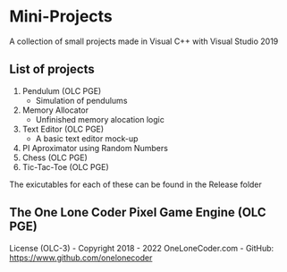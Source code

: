 # Mini-Projects
A collection of small projects made in Visual C++ with Visual Studio 2019

## List of projects
1. Pendulum (OLC PGE)
    * Simulation of pendulums
2. Memory Allocator
    * Unfinished memory alocation logic
3. Text Editor (OLC PGE)
    * A basic text editor mock-up
4. PI Aproximator using Random Numbers
5. Chess (OLC PGE)
6. Tic-Tac-Toe (OLC PGE)

The exicutables for each of these can be found in the Release folder

## The One Lone Coder Pixel Game Engine (OLC PGE)
License (OLC-3) - Copyright 2018 - 2022 OneLoneCoder.com - GitHub: https://www.github.com/onelonecoder
